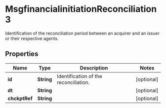 

# MsgfinancialinitiationReconciliation3

Identification of the reconciliation period between an acquirer and an issuer or their respective agents.
## Properties

Name | Type | Description | Notes
------------ | ------------- | ------------- | -------------
**id** | **String** | Identification of the reconciliation. |  [optional]
**dt** | **String** |  |  [optional]
**chckptRef** | **String** |  |  [optional]



